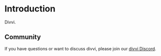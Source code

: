 # Introduction

Divvi.

## Community

If you have questions or want to discuss divvi, please join our
[divvi Discord](https://discord.gg/EaxZDhMuDn).
